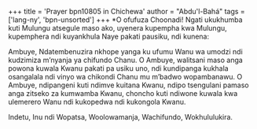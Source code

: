 +++
title = 'Prayer bpn10805 in Chichewa'
author = "Abdu'l-Bahá"
tags = ['lang-ny', 'bpn-unsorted']
+++
*O ofufuza Choonadi! Ngati ukukhumba kuti Mulungu atsegule maso ako, uyenera kupempha kwa Mulungu, kupemphera ndi kuyankhula Naye pakati pausiku, ndi kunena: 

 Ambuye, Ndatembenuzira nkhope yanga ku ufumu 
Wanu wa umodzi ndi kudzimiza m’nyanja ya chifundo 
Chanu. O Ambuye, walitsani maso anga powona kuwala Kwanu pakati pa usiku uno, ndi kundipanga kukhala osangalala ndi vinyo wa chikondi Chanu mu m’badwo wopambanawu. O Ambuye, ndipangeni kuti ndimve kuitana Kwanu, ndipo tsengulani pamaso anga zitseko za kumwamba Kwanu, choncho kuti ndiwone kuwala kwa ulemerero Wanu ndi kukopedwa ndi kukongola Kwanu.  

Indetu, Inu ndi Wopatsa, Woolowamanja, Wachifundo, Wokhululukira.
